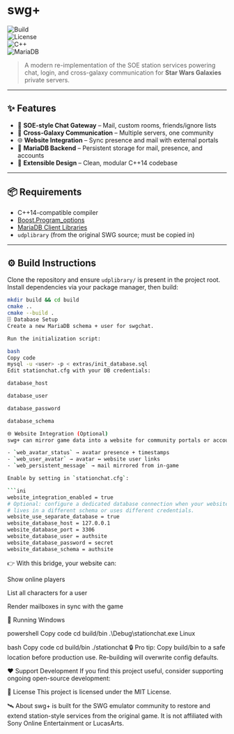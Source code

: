# swg+  

![Build](https://img.shields.io/travis/com/YOURNAME/swgplus/main?style=flat-square)  
![License](https://img.shields.io/github/license/YOURNAME/swgplus?style=flat-square)  
![C++](https://img.shields.io/badge/C++-14-blue.svg?style=flat-square)  
![MariaDB](https://img.shields.io/badge/Database-MariaDB-orange?style=flat-square)  

> A modern re-implementation of the SOE station services powering chat, login, and cross-galaxy communication for **Star Wars Galaxies** private servers.  

---

## ✨ Features  

- 🔌 **SOE-style Chat Gateway** – Mail, custom rooms, friends/ignore lists  
- 🌌 **Cross-Galaxy Communication** – Multiple servers, one community  
- 🌐 **Website Integration** – Sync presence and mail with external portals  
- 💾 **MariaDB Backend** – Persistent storage for mail, presence, and accounts  
- 🧩 **Extensible Design** – Clean, modular C++14 codebase  

---

## 📦 Requirements  

- C++14-compatible compiler  
- [Boost.Program_options](https://www.boost.org/doc/libs/release/doc/html/program_options.html)  
- [MariaDB Client Libraries](https://mariadb.com/kb/en/mariadb-client-library/)  
- `udplibrary` (from the original SWG source; must be copied in)  

---

## ⚙️ Build Instructions  

Clone the repository and ensure `udplibrary/` is present in the project root.  
Install dependencies via your package manager, then build:

```bash
mkdir build && cd build
cmake ..
cmake --build .
🗄️ Database Setup
Create a new MariaDB schema + user for swgchat.

Run the initialization script:

bash
Copy code
mysql -u <user> -p < extras/init_database.sql
Edit stationchat.cfg with your DB credentials:

database_host

database_user

database_password

database_schema

🌐 Website Integration (Optional)
swg+ can mirror game data into a website for community portals or account dashboards.

- `web_avatar_status` → avatar presence + timestamps
- `web_user_avatar` → avatar ↔ website user links
- `web_persistent_message` → mail mirrored from in-game

Enable by setting in `stationchat.cfg`:

```ini
website_integration_enabled = true
# Optional: configure a dedicated database connection when your website
# lives in a different schema or uses different credentials.
website_use_separate_database = true
website_database_host = 127.0.0.1
website_database_port = 3306
website_database_user = authsite
website_database_password = secret
website_database_schema = authsite
```

👉 With this bridge, your website can:

Show online players

List all characters for a user

Render mailboxes in sync with the game

🚀 Running
Windows

powershell
Copy code
cd build/bin
.\Debug\stationchat.exe
Linux

bash
Copy code
cd build/bin
./stationchat
🔒 Pro tip: Copy build/bin to a safe location before production use. Re-building will overwrite config defaults.

❤️ Support Development
If you find this project useful, consider supporting ongoing open-source development:


📄 License
This project is licensed under the MIT License.

🛰️ About
swg+ is built for the SWG emulator community to restore and extend station-style services from the original game.
It is not affiliated with Sony Online Entertainment or LucasArts.
